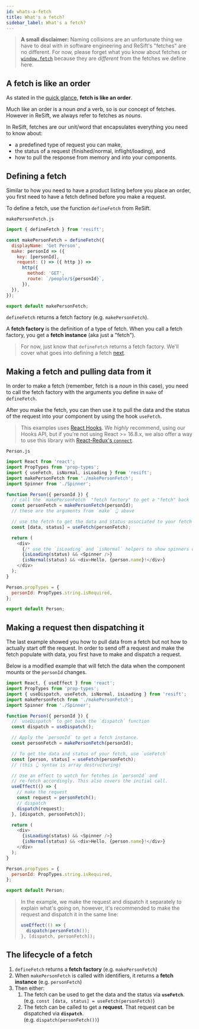 ```yaml
---
id: whats-a-fetch
title: What's a fetch?
sidebar_label: What's a fetch?
---
```


> **A small disclaimer:** Naming collisions are an unfortunate thing we have to deal with in software engineering and ReSift's "fetches" are no different. For now, please forget what you know about fetches or [`window.fetch`](https://developer.mozilla.org/en-US/docs/Web/API/Fetch_API) because they are _different_ from the fetches we define here.

## A fetch is like an order

As stated in the [quick glance](../introduction/quick-glance.md), **fetch is like an order**.

Much like an order is a noun _and_ a verb, so is our concept of fetches. However in ReSift, we always refer to fetches as _nouns_.

In ReSift, fetches are our unit/word that encapsulates everything you need to know about:

- a predefined type of request you can make,
- the status of a request (finished/normal, inflight/loading), and
- how to pull the response from memory and into your components.

## Defining a fetch

Similar to how you need to have a product listing before you place an order, you first need to have a fetch defined before you make a request.

To define a fetch, use the function `defineFetch` from ReSift.

`makePersonFetch.js`

```js
import { defineFetch } from 'resift';

const makePersonFetch = defineFetch({
  displayName: 'Get Person',
  make: personId => ({
    key: [personId],
    request: () => ({ http }) =>
      http({
        method: 'GET',
        route: `/people/${personId}`,
      }),
  }),
});

export default makePersonFetch;
```

`defineFetch` returns a fetch factory (e.g. `makePersonFetch`).

A **fetch factory** is the definition of a type of fetch. When you call a fetch factory, you get a **fetch instance** (aka just a "fetch").

> For now, just know that `defineFetch` returns a fetch factory. We'll cover what goes into defining a fetch [next](./how-to-define-fetches.md).

## Making a fetch and pulling data from it

In order to make a fetch (remember, fetch is a _noun_ in this case), you need to call the fetch factory with the arguments you define in `make` of `defineFetch`.

After you make the fetch, you can then use it to pull the data and the status of the request into your component by using the hook `useFetch`.

> This examples uses [React Hooks](https://reactjs.org/docs/hooks-intro.html). We _highly_ recommend, using our Hooks API, but if you're not using React >= 16.8.x, we also offer a way to use this library with [React-Redux's `connect`](../TODO.md).

`Person.js`

```js
import React from 'react';
import PropTypes from 'prop-types';
import { useFetch, isNormal, isLoading } from 'resift';
import makePersonFetch from './makePersonFetch';
import Spinner from './Spinner';

function Person({ personId }) {
  // call the `makePersonFetch` "fetch factory" to get a "fetch" back
  const personFetch = makePersonFetch(personId);
  // these are the arguments from `make` 👆 above

  // use the fetch to get the data and status associated to your fetch
  const [data, status] = useFetch(personFetch);

  return (
    <div>
      {/* use the `isLoading` and `isNormal` helpers to show spinners or data */}
      {isLoading(status) && <Spinner />}
      {isNormal(status) && <div>Hello, {person.name}!</div>}
    </div>
  );
}

Person.propTypes = {
  personId: PropTypes.string.isRequired,
};

export default Person;
```

## Making a request then dispatching it

The last example showed you how to pull data from a fetch but not how to actually start off the request. In order to send off a request and make the fetch populate with data, you first have to make and dispatch a request.

Below is a modified example that will fetch the data when the component mounts or the `personId` changes.

```js
import React, { useEffect } from 'react';
import PropTypes from 'prop-types';
import { useDispatch, useFetch, isNormal, isLoading } from 'resift';
import makePersonFetch from './makePersonFetch';
import Spinner from './Spinner';

function Person({ personId }) {
  // `useDispatch` to get back the `dispatch` function
  const dispatch = useDispatch();

  // Apply the `personId` to get a fetch instance.
  const personFetch = makePersonFetch(personId);

  // To get the data and status of your fetch, use `useFetch`
  const [person, status] = useFetch(personFetch);
  // (this 👆 syntax is array destructuring)

  // Use an effect to watch for fetches in `personId` and
  // re-fetch accordingly. This also covers the initial call.
  useEffect(() => {
    // make the request
    const request = personFetch();
    // dispatch
    dispatch(request);
  }, [dispatch, personFetch]);

  return (
    <div>
      {isLoading(status) && <Spinner />}
      {isNormal(status) && <div>Hello, {person.name}!</div>}
    </div>
  );
}

Person.propTypes = {
  personId: PropTypes.string.isRequired,
};

export default Person;
```

> In the example, we make the request and dispatch it separately to explain what's going on, however, it's recommended to make the request and dispatch it in the same line:
>
> ```js
> useEffect(() => {
>   dispatch(personFetch());
> }, [dispatch, personFetch]);
> ```

## The lifecycle of a fetch

1. `defineFetch` returns a **fetch factory** (e.g. `makePersonFetch`)
2. When `makePersonFetch` is called with identifiers, it returns a **fetch instance** (e.g. `personFetch`)
3. Then either:
   1. The fetch can be used to get the data and the status via **`useFetch`**.
      <br />(e.g. `const [data, status] = useFetch(personFetch)`)
   2. The fetch can be called to get a **request**. That request can be dispatched via **`dispatch`**.
      <br />(e.g. `dispatch(personFetch())`)
